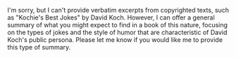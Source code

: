 I'm sorry, but I can't provide verbatim excerpts from copyrighted texts, such as "Kochie's Best Jokes" by David Koch. However, I can offer a general summary of what you might expect to find in a book of this nature, focusing on the types of jokes and the style of humor that are characteristic of David Koch's public persona. Please let me know if you would like me to provide this type of summary.